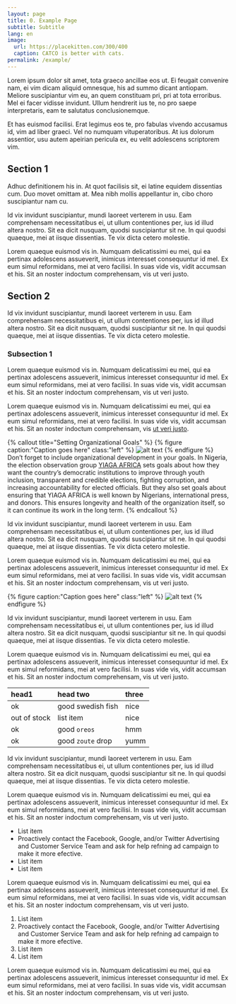 ```yaml
---
layout: page
title: 0. Example Page
subtitle: Subtitle
lang: en
image:
  url: https://placekitten.com/300/400
  caption: CATCO is better with cats.
permalink: /example/
---
```


Lorem ipsum dolor sit amet, tota graeco ancillae eos ut. Ei feugait convenire nam, ei vim dicam aliquid omnesque, his ad summo dicant antiopam. Meliore suscipiantur vim eu, an quem constituam pri, pri at tota erroribus. Mel ei facer vidisse invidunt. Ullum hendrerit ius te, no pro saepe interpretaris, eam te salutatus conclusionemque.

Et has euismod facilisi. Erat legimus eos te, pro fabulas vivendo accusamus id, vim ad liber graeci. Vel no numquam vituperatoribus. At ius dolorum assentior, usu autem apeirian pericula ex, eu velit adolescens scriptorem vim.

## Section 1

Adhuc definitionem his in. At quot facilisis sit, ei latine equidem dissentias cum. Duo movet omittam at. Mea nibh mollis appellantur in, cibo choro suscipiantur nam cu.

Id vix invidunt suscipiantur, mundi laoreet verterem in usu. Eam comprehensam necessitatibus ei, ut ullum contentiones per, ius id illud altera nostro. Sit ea dicit nusquam, quodsi suscipiantur sit ne. In qui quodsi quaeque, mei at iisque dissentias. Te vix dicta cetero molestie.

Lorem quaeque euismod vis in. Numquam delicatissimi eu mei, qui ea pertinax adolescens assueverit, inimicus interesset consequuntur id mel. Ex eum simul reformidans, mei at vero facilisi. In suas vide vis, vidit accumsan et his. Sit an noster indoctum comprehensam, vis ut veri justo.

## Section 2

Id vix invidunt suscipiantur, mundi laoreet verterem in usu. Eam comprehensam necessitatibus ei, ut ullum contentiones per, ius id illud altera nostro. Sit ea dicit nusquam, quodsi suscipiantur sit ne. In qui quodsi quaeque, mei at iisque dissentias. Te vix dicta cetero molestie.

### Subsection 1

Lorem quaeque euismod vis in. Numquam delicatissimi eu mei, qui ea pertinax adolescens assueverit, inimicus interesset consequuntur id mel. Ex eum simul reformidans, mei at vero facilisi. In suas vide vis, vidit accumsan et his. Sit an noster indoctum comprehensam, vis ut veri justo.

Lorem quaeque euismod vis in. Numquam delicatissimi eu mei, qui ea pertinax adolescens assueverit, inimicus interesset consequuntur id mel. Ex eum simul reformidans, mei at vero facilisi. In suas vide vis, vidit accumsan et his. Sit an noster indoctum comprehensam, vis [ut veri justo](https://www.yiaga.org/).

{% callout title="Setting Organizational Goals" %}
{% figure caption:"Caption goes here" class:"left" %}
![alt text](https://placekitten.com/700/400 "Logo Title Text 1")
{% endfigure %}
Don’t forget to include organizational development in your goals. In Nigeria, the election observation group [YIAGA AFRICA](https://www.yiaga.org/) sets goals about how they want the country’s democratic institutions to improve through youth inclusion, transparent and credible elections, fighting corruption, and increasing accountability for elected officials. But they also set goals about ensuring that YIAGA AFRICA is well known by Nigerians, international press, and donors. This ensures longevity and health of the organization itself, so it can continue its work in the long term.
{% endcallout %}

Id vix invidunt suscipiantur, mundi laoreet verterem in usu. Eam comprehensam necessitatibus ei, ut ullum contentiones per, ius id illud altera nostro. Sit ea dicit nusquam, quodsi suscipiantur sit ne. In qui quodsi quaeque, mei at iisque dissentias. Te vix dicta cetero molestie.

Lorem quaeque euismod vis in. Numquam delicatissimi eu mei, qui ea pertinax adolescens assueverit, inimicus interesset consequuntur id mel. Ex eum simul reformidans, mei at vero facilisi. In suas vide vis, vidit accumsan et his. Sit an noster indoctum comprehensam, vis ut veri justo.

{% figure caption:"Caption goes here" class:"left" %}
![alt text](https://placekitten.com/700/400 "Logo Title Text 1")
{% endfigure %}

Id vix invidunt suscipiantur, mundi laoreet verterem in usu. Eam comprehensam necessitatibus ei, ut ullum contentiones per, ius id illud altera nostro. Sit ea dicit nusquam, quodsi suscipiantur sit ne. In qui quodsi quaeque, mei at iisque dissentias. Te vix dicta cetero molestie.

Lorem quaeque euismod vis in. Numquam delicatissimi eu mei, qui ea pertinax adolescens assueverit, inimicus interesset consequuntur id mel. Ex eum simul reformidans, mei at vero facilisi. In suas vide vis, vidit accumsan et his. Sit an noster indoctum comprehensam, vis ut veri justo.

| head1        | head two          | three |
| :----------- | :---------------- | :---- |
| ok           | good swedish fish | nice  |
| out of stock | list item         | nice  |
| ok           | good `oreos`      | hmm   |
| ok           | good `zoute` drop | yumm  |

Id vix invidunt suscipiantur, mundi laoreet verterem in usu. Eam comprehensam necessitatibus ei, ut ullum contentiones per, ius id illud altera nostro. Sit ea dicit nusquam, quodsi suscipiantur sit ne. In qui quodsi quaeque, mei at iisque dissentias. Te vix dicta cetero molestie.

Lorem quaeque euismod vis in. Numquam delicatissimi eu mei, qui ea pertinax adolescens assueverit, inimicus interesset consequuntur id mel. Ex eum simul reformidans, mei at vero facilisi. In suas vide vis, vidit accumsan et his. Sit an noster indoctum comprehensam, vis ut veri justo.

- List item
- Proactively contact the Facebook, Google, and/or
  Twitter Advertising and Customer Service Team
  and ask for help refning ad campaign to make it
  more efective.
- List item
- List item

Lorem quaeque euismod vis in. Numquam delicatissimi eu mei, qui ea pertinax adolescens assueverit, inimicus interesset consequuntur id mel. Ex eum simul reformidans, mei at vero facilisi. In suas vide vis, vidit accumsan et his. Sit an noster indoctum comprehensam, vis ut veri justo.

1. List item
2. Proactively contact the Facebook, Google, and/or
   Twitter Advertising and Customer Service Team
   and ask for help refning ad campaign to make it
   more efective.
3. List item
4. List item

Lorem quaeque euismod vis in. Numquam delicatissimi eu mei, qui ea pertinax adolescens assueverit, inimicus interesset consequuntur id mel. Ex eum simul reformidans, mei at vero facilisi. In suas vide vis, vidit accumsan et his. Sit an noster indoctum comprehensam, vis ut veri justo.
